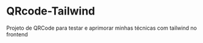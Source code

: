 # QRcode-Tailwind
Projeto de QRCode para testar e aprimorar minhas técnicas com tailwind no frontend
